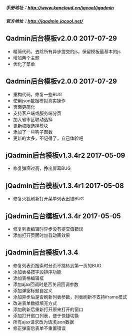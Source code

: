 ##### 手册地址：http://www.kancloud.cn/jqcool/jqadmin

##### 官方地址：http://jqadmin.jqcool.net/
## Qadmin后台模板v2.0.0 2017-07-29

- 精简代码，去除所有异步提交的js，保留模板最基本的js
- 增加两个主题
- 优化了菜单


## Qadmin后台模板v2.0.0 2017-07-29

- 重构代码，修复一些BUG
- 使用json数据模拟真实操作
- 页面更简化
- 支持客户端或服务端分页
- 加入省市区联动选择
- 更新权限选择模块
- 添加了一些钩子函数
- 更新的太多，不记得了，自己体验吧


## jQadmin后台模板v1.3.4r2 2017-05-09

- 修复弹窗过高，挣出屏幕BUG

## jQadmin后台模板v1.3.4r1 2017-05-08

- 修复火狐刷新打开菜单列表出错BUG

## jQadmin后台模板v1.3.4r 2017-05-05

- 修复列表编辑时异步没有提交值错误
- 添加打开页面时加载动画效果

## jQadmin后台模板v1.3.4
- 修复列表页搜索时分页不跳转到第一页的BUG
- 添加表格按字段排序功能
- 添加表格编辑框
- 添加ajax回调时是否关闭回调参数
- 添加弹窗标题自定义
- 添加异步后是否刷新列表参数，列表刷新不支持iframe模式
- 改进表单数据填充方式
- 添加刷新后重新打开原来打开的窗口
- 添加打开窗口列表，便于快捷切换
- 所有ajax请求改为请求json数据
- 修正弹窗后表单不重置错误



